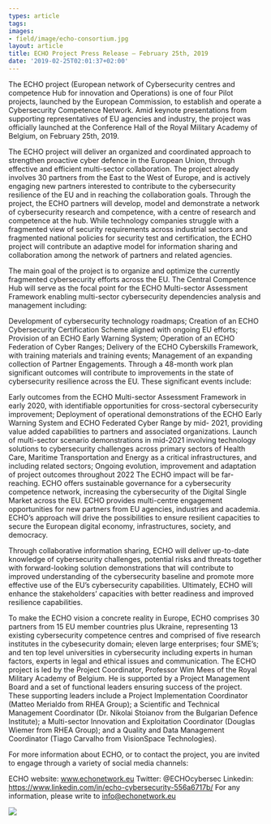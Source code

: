 ```yaml
---
types: article
tags:
images: 
- field/image/echo-consortium.jpg
layout: article
title: ECHO Project Press Release – February 25th, 2019
date: '2019-02-25T02:01:37+02:00'
---
```

The ECHO project (European network of Cybersecurity centres and competence Hub for innovation and Operations) is one of four Pilot projects, launched by the European Commission, to establish and operate a Cybersecurity Competence Network. Amid keynote presentations from supporting representatives of EU agencies and industry, the project was officially launched at the Conference Hall of the Royal Military Academy of Belgium, on February 25th, 2019.

The ECHO project will deliver an organized and coordinated approach to strengthen proactive cyber defence in the European Union, through effective and efficient multi-sector collaboration. The project already involves 30 partners from the East to the West of Europe, and is actively engaging new partners interested to contribute to the cybersecurity resilience of the EU and in reaching the collaboration goals.
Through the project, the ECHO partners will develop, model and demonstrate a network of cybersecurity research and competence, with a centre of research and competence at the hub. While technology companies struggle with a fragmented view of security requirements across industrial sectors and fragmented national policies for security test and certification, the ECHO project will contribute an adaptive model for information sharing and collaboration among the network of partners and related agencies.

The main goal of the project is to organize and optimize the currently fragmented cybersecurity efforts across the EU. The Central Competence Hub will serve as the focal point for the ECHO Multi-sector Assessment Framework enabling multi-sector cybersecurity dependencies analysis and management including:

Development of cybersecurity technology roadmaps;
Creation of an ECHO Cybersecurity Certification Scheme aligned with ongoing EU efforts;
Provision of an ECHO Early Warning System;
Operation of an ECHO Federation of Cyber Ranges;
Delivery of the ECHO Cyberskills Framework, with training materials and training events;
Management of an expanding collection of Partner Engagements.
Through a 48-month work plan significant outcomes will contribute to improvements in the state of cybersecurity resilience across the EU. These significant events include:

Early outcomes from the ECHO Multi-sector Assessment Framework in early 2020, with identifiable opportunities for cross-sectoral cybersecurity improvement;
Deployment of operational demonstrations of the ECHO Early Warning System and ECHO Federated Cyber Range by mid- 2021, providing value added capabilities to partners and associated organizations.
Launch of multi-sector scenario demonstrations in mid-2021 involving technology solutions to cybersecurity challenges across primary sectors of Health Care, Maritime Transportation and Energy as a critical infrastructures, and including related sectors;
Ongoing evolution, improvement and adaptation of project outcomes throughout 2022
The ECHO impact will be far-reaching. ECHO offers sustainable governance for a cybersecurity competence network, increasing the cybersecurity of the Digital Single Market across the EU. ECHO provides multi-centre engagement opportunities for new partners from EU agencies, industries and academia. ECHO’s approach will drive the possibilities to ensure resilient capacities to secure the European digital economy, infrastructures, society, and democracy.

Through collaborative information sharing, ECHO will deliver up-to-date knowledge of cybersecurity challenges, potential risks and threats together with forward-looking solution demonstrations that will contribute to improved understanding of the cybersecurity baseline and promote more effective use of the EU’s cybersecurity capabilities. Ultimately, ECHO will enhance the stakeholders’ capacities with better readiness and improved resilience capabilities.

To make the ECHO vision a concrete reality in Europe, ECHO comprises 30 partners from 15 EU member countries plus Ukraine, representing 13 existing cybersecurity competence centres and comprised of five research institutes in the cybesecurity domain; eleven large enterprises;
four SME’s; and ten top level universities in cybersecurity including experts in human factors, experts in legal and ethical issues and communication.
The ECHO project is led by the Project Coordinator, Professor Wim Mees of the Royal Military Academy of Belgium. He is supported by a Project Management Board and a set of functional leaders ensuring success of the project. These supporting leaders include a Project Implementation Coordinator (Matteo Merialdo from RHEA Group); a Scientific and Technical Management Coordinator (Dr. Nikolai Stoianov from the Bulgarian Defence Institute); a Multi-sector Innovation and Exploitation Coordinator (Douglas Wiemer from RHEA Group); and a Quality and Data Management Coordinator (Tiago Carvalho from VisionSpace Technologies).

For more information about ECHO, or to contact the project, you are invited to engage through a variety of social media channels:

ECHO website: www.echonetwork.eu
Twitter: @ECHOcybersec
Linkedin: https://www.linkedin.com/in/echo-cybersecurity-556a6717b/
For any information, please write to info@echonetwork.eu

<img src="https://mklab.iti.gr/files/echo-banner.png" />
